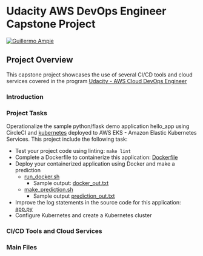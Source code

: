 # Udacity AWS DevOps Engineer Capstone Project

[![Guillermo Ampie](https://circleci.com/gh/guillermo-ampie/devops-capstone.svg?style=shield)](https://github.com/guillermo-ampie/devops-capstone)

## Project Overview

This capstone project showcases the use of several CI/CD tools and cloud services covered in the program [Udacity - AWS Cloud DevOps Engineer](https://www.udacity.com/course/cloud-dev-ops-nanodegree--nd9991)

### Introduction

### Project Tasks

Operationalize the sample python/flask demo application hello_app using CircleCI and [kubernetes](https://kubernetes.io/) deployed to AWS EKS - Amazon Elastic Kubernetes Services. This project include the following task:

* Test your project code using linting: `make lint`
* Complete a Dockerfile to containerize this application: [Dockerfile](Dockerfile)
* Deploy your containerized application using Docker and make a prediction
  * [run_docker.sh](run_docker.sh)
    * Sample output: [docker_out.txt](output_txt_files/docker_out.txt)
  * [make_prediction.sh](make_prediction.sh)
    * Sample output [prediction_out.txt](output_txt_files/prediction_out.txt)
* Improve the log statements in the source code for this application: [app.py](app.py)
* Configure Kubernetes and create a Kubernetes cluster

### CI/CD Tools and Cloud Services

### Main Files
